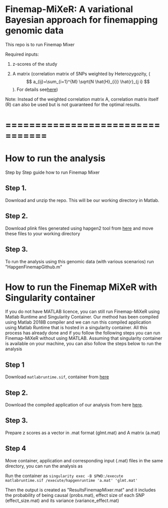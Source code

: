 # Finemap-MiXeR: A variational Bayesian approach for finemapping genomic data



This repo is to run Finemap Mixer 

Required inputs:

1) z-scores of the study 

2) A matrix (correlation matrix of SNPs weighted by Heterozygozity, ( $$ a_{ij}=\sum_{i=1}^{M} \sqrt{N \hat{H}_{i}} \hat{r}_{j i} $$).   For details see[here](https://www.biorxiv.org/content/10.1101/2022.11.30.518509v2.full.pdf))

Note: Instead of the weighted correlation matrix A, correlation matrix itself (R) can also be used but is not guaranteed for the optimal results.

# =================================
# How to run the analysis

Step by Step guide how to run Finemap Mixer


## Step 1. 

Download and unzip the repo. This will be our working directory in Matlab.

## Step 2.

Download plink files generated using hapgen2 tool from [here](https://github.com/comorment/containers/tree/main/reference/hapgen) and move these files to your working directory

## Step 3.

To run the analysis using this genomic data (with various scenarios) run "HapgenFinemapGithub.m"


# How to run the Finemap MiXeR with Singularity container

 If you do not have MATLAB licence, you can still run Finemap-MiXeR using Matlab Runtime and Singularity Container. Our method has been compiled using Matlab 2018B compiler  and  we can run this compiled application using Matlab Runtime that is hosted in a singularity container. All this process has already done and if you follow the following steps you can run Finemap-MiXeR without using MATLAB. Assuming that singularity container is available on your machine, you can also follow the steps below to run the analysis

## Step 1
Download ``matlabruntime.sif``,  container from [here](https://drive.google.com/file/d/1tJ14nauquF_GZg10gOB1Mj2EIsXXYbLC/view?usp=drive_link)

## Step 2. 
Download the compiled application of our analysis from here [here](https://drive.google.com/file/d/1SoLpSclxm5NsGSEz2nWfN0CawuicWid7/view?usp=sharing).

## Step 3. 
Prepare z scores as a vector in .mat format (glmt.mat) and A matrix (a.mat)

## Step 4 

Move container, application and corresponding input (.mat) files in the same directory, you can run the analysis as

Run the container as  `singularity exec -B $PWD:/execute  matlabruntime.sif /execute/hapgenruntime 'a.mat' 'glmt.mat' `

Then the output is created as "ResultsFinemapMixer.mat" and it includes the probability of being causal (probs.mat), effect size of each SNP (effect_size.mat) and its variance (variance_effect.mat)
